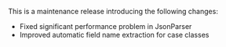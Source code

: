 This is a maintenance release introducing the following changes:

- Fixed significant performance problem in JsonParser
- Improved automatic field name extraction for case classes